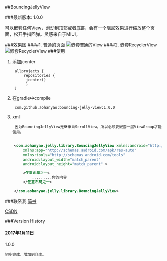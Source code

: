 ##BouncingJellyView

###最新版本: 1.0.0

可以嵌套任何View，滑动到顶部或者底部，会有一个阻尼效果进行缩放整个页面，松开手指回弹。灵感来自于MIUI。

###效果图
####1. 普通的页面
![嵌套普通的View](http://obh9jd33g.bkt.clouddn.com/bouncing-jelly-view%E6%99%AE%E9%80%9A%E6%83%85%E5%86%B5.gif)
####2. 嵌套RecyclerView
![嵌套RecyclerView](http://obh9jd33g.bkt.clouddn.com/bouncing-jelly-view-recyclerview.gif)
###使用
1. 添加jcenter
	
		allprojects {
    		repositories {
       		 jcenter()
   			 }
		}
	
2. 在gradle中compile

		com.github.aohanyao:bouncing-jelly-view:1.0.0

3. xml
	
		因为BouncingJellyView是继承自ScrollView，所以必须要嵌套一层ViewGroup才能使用。


```xml
			
	<com.aohanyao.jelly.library.BouncingJellyView xmlns:android="http://schemas.android.com/apk/res/android"
	    xmlns:app="http://schemas.android.com/apk/res-auto"
	    xmlns:tools="http://schemas.android.com/tools"
	    android:layout_width="match_parent"
	    android:layout_height="match_parent" >

		<任意布局之一>
			.........你的内容
		</任意布局之一>

	</com.aohanyao.jelly.library.BouncingJellyView>

```


###联系我
[简书](http://www.jianshu.com/u/3e53005808b1)

[CSDN](http://blog.csdn.net/aohanyao)



###Version History
#### 2017年1月11日
1.0.0 

	初步完成，增加到仓库。
